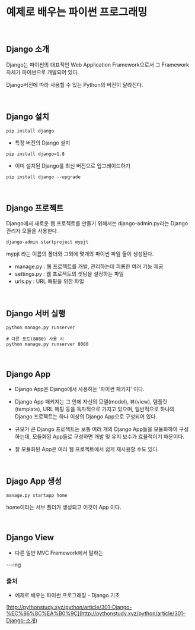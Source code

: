 # 예제로 배우는 파이썬 프로그래밍

<br/>

## Django 소개

Django는 파이썬의 대표적인 Web Application Framework으로서 그 Framework 자체가 파이썬으로 개발되어 있다.

Django버전에 따라 사용할 수 있는 Python의 버전이 달라진다.



<br/>

## Django 설치

```
pip install django
```



- 특정 버전의 Django 설치

```
pip install django=1.8
```



- 이미 설치된 Django를 최신 버전으로 업그레이드하기

```
pip install django --upgrade
```



<br/>

## Django 프로젝트

Django에서 새로운 웹 프로젝트를 만들기 위해서는 django-admin.py라는 Django 관리자 모듈을 사용한다.

```
django-admin startproject mypjt
```

mypjt 라는 이름의 폴더와 그외에 몇개의 파이썬 파일 들이 생성된다.

- manage.py : 웹 프로젝트를 개발, 관리하는데 피룡한 여러 기능 제공
- settings.py : 웹 프로젝트의 셋팅을 설정하는 파일
- urls.py : URL 매핑을 위한 파일



<br/>

## Django 서버 실행

```
python manage.py runserver
```



```
# 다른 포트(8080) 사용 시
python manage.py runserver 8080
```



<br/>

## Django App

- Django App은 Django에서 사용하는 '파이썬 패키지' 이다.

- Django App 패키지는 그 안에 자신의 모델(model), 뷰(view), 템플릿(template), URL 매핑 등을 독자적으로 가지고 있으며, 일반적으로 하나의 Django 프로젝트는 하나 이상의 Django App으로 구성되어 있다.

- 규모가 큰 Django 프로젝트는 보통 여러 개의 Django App들을 모듈화하여 구성하는데, 모듈화된 App들로 구성하면 개발 및 유지 보수가 효율적이기 때문이다.
- 잘 모듈화된 App은 여러 웹 프로젝트에서 쉽게 재사용할 수도 있다.



<br/>

## Djago App 생성

```
manage.py startapp home
```

home이라는 서브 폴더가 생성되고 이것이 App 이다.



<br/>

## Django View

- 다른 일반 MVC Framework에서 말하는 





---ing



















### 출처

- 예제로 배우는 파이썬 프로그래밍 - Django 기초

 [http://pythonstudy.xyz/python/article/301-Django-%EC%86%8C%EA%B0%9C](http://pythonstudy.xyz/python/article/301-Django-소개) 